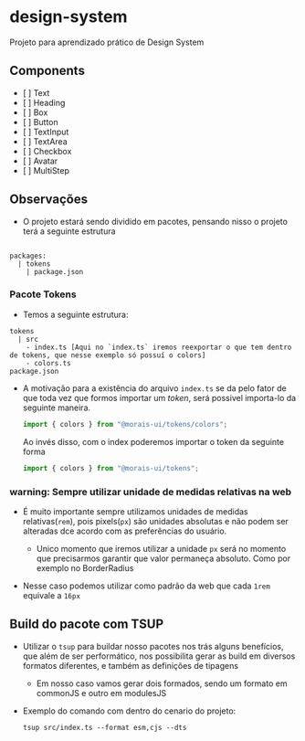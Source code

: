 # design-system

Projeto para aprendizado prático de Design System

## Components

* \[ ] Text
* \[ ] Heading
* \[ ] Box
* \[ ] Button
* \[ ] TextInput
* \[ ] TextArea
* \[ ] Checkbox
* \[ ] Avatar
* \[ ] MultiStep

## Observações

* O projeto estará sendo dividido em pacotes, pensando nisso o projeto terá a seguinte estrutura

```plain

packages:
  | tokens
    | package.json
```

### Pacote Tokens

* Temos a seguinte estrutura:

```plain
tokens
  | src
    - index.ts [Aqui no `index.ts` iremos reexportar o que tem dentro de tokens, que nesse exemplo só possuí o colors]
    - colors.ts
package.json

```

* A motivação para a existência do arquivo `index.ts` se da pelo fator de que toda vez que formos importar um *token*, será possivel importa-lo da seguinte maneira.

  ```ts
  import { colors } from "@morais-ui/tokens/colors";
  ```

  Ao invés disso, com o index poderemos importar o token da seguinte forma

  ```ts
  import { colors } from "@morais-ui/tokens";
  ```

### warning: Sempre utilizar unidade de medidas relativas na web

* É muito importante sempre utilizamos unidades de medidas relativas(`rem`), pois pixels(`px`) são unidades absolutas e não podem ser alteradas dce acordo com as preferências do usuário.
  * Unico momento que iremos utilizar a unidade `px` será no momento que precisarmos garantir que valor permaneça absoluto. Como por exemplo no BorderRadius

* Nesse caso podemos utilizar como padrão da web que cada `1rem` equivale a `16px`

## Build do pacote com TSUP

* Utilizar o `tsup` para buildar nosso pacotes nos trás alguns benefícios, que além de ser performático, nos possibilita gerar as build em diversos formatos diferentes, e também as definições de tipagens

  * Em nosso caso vamos gerar dois formados, sendo um formato em commonJS e outro em modulesJS

* Exemplo do comando com dentro do cenario do projeto:

  ```shell
  tsup src/index.ts --format esm,cjs --dts

  ```
